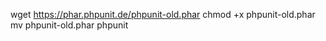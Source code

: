 wget https://phar.phpunit.de/phpunit-old.phar
chmod +x phpunit-old.phar
mv phpunit-old.phar phpunit
